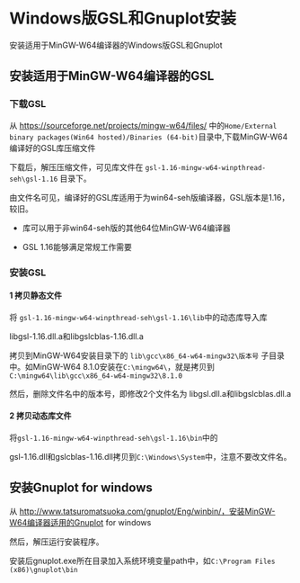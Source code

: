 
# Windows版GSL和Gnuplot安装

安装适用于MinGW-W64编译器的Windows版GSL和Gnuplot

## 安装适用于MinGW-W64编译器的GSL

### 下载GSL

从 https://sourceforge.net/projects/mingw-w64/files/ 中的`Home/External binary packages(Win64 hosted)/Binaries (64-bit)`目录中,下载MinGW-W64编译好的GSL库压缩文件

下载后，解压压缩文件，可见库文件在 `gsl-1.16-mingw-w64-winpthread-seh\gsl-1.16` 目录下。

由文件名可见，编译好的GSL库适用于为win64-seh版编译器，GSL版本是1.16，较旧。

* 库可以用于非win64-seh版的其他64位MinGW-W64编译器

* GSL 1.16能够满足常规工作需要

### 安装GSL

#### 1 拷贝静态文件

将 `gsl-1.16-mingw-w64-winpthread-seh\gsl-1.16\lib`中的动态库导入库

libgsl-1.16.dll.a和libgslcblas-1.16.dll.a

拷贝到MinGW-W64安装目录下的 `lib\gcc\x86_64-w64-mingw32\版本号` 子目录中。如MinGW-W64 8.1.0安装在`C:\mingw64\`，就是拷贝到`C:\mingw64\lib\gcc\x86_64-w64-mingw32\8.1.0`

然后，删除文件名中的版本号，即修改2个文件名为 libgsl.dll.a和libgslcblas.dll.a 

#### 2 拷贝动态库文件

将`gsl-1.16-mingw-w64-winpthread-seh\gsl-1.16\bin`中的

gsl-1.16.dll和gslcblas-1.16.dll拷贝到`C:\Windows\System`中，注意不要改文件名。

## 安装Gnuplot for windows

 从 http://www.tatsuromatsuoka.com/gnuplot/Eng/winbin/，安装MinGW-W64编译器适用的Gnuplot for windows
 
 然后，解压运行安装程序。
 
 安装后gnuplot.exe所在目录加入系统环境变量path中，如`C:\Program Files (x86)\gnuplot\bin`


 